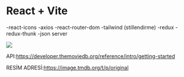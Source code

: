 # React + Vite



-react-icons
-axios
-react-router-dom
-tailwind (stillendirme) 
-redux
-redux-thunk
-json server



![](./ebryemekSepetiThunk.gif)

API:https://developer.themoviedb.org/reference/intro/getting-started

RESİM ADRESİ:https://image.tmdb.org/t/p/original